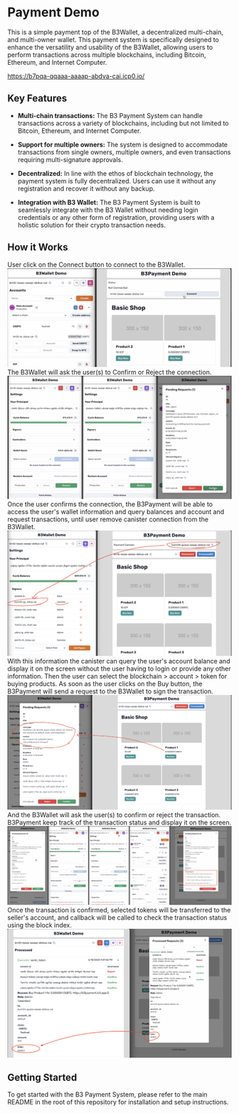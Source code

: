 # Payment Demo

This is a simple payment top of the B3Wallet, a decentralized multi-chain, and multi-owner wallet. This payment system is specifically designed to enhance the versatility and usability of the B3Wallet, allowing users to perform transactions across multiple blockchains, including Bitcoin, Ethereum, and Internet Computer.

https://b7pqa-qqaaa-aaaap-abdva-cai.icp0.io/

## Key Features

- **Multi-chain transactions:** The B3 Payment System can handle transactions across a variety of blockchains, including but not limited to Bitcoin, Ethereum, and Internet Computer.

- **Support for multiple owners:** The system is designed to accommodate transactions from single owners, multiple owners, and even transactions requiring multi-signature approvals.

- **Decentralized:** In line with the ethos of blockchain technology, the payment system is fully decentralized. Users can use it without any registration and recover it without any backup.

- **Integration with B3 Wallet:** The B3 Payment System is built to seamlessly integrate with the B3 Wallet without needing login credentials or any other form of registration, providing users with a holistic solution for their crypto transaction needs.

## How it Works

User click on the Connect button to connect to the B3Wallet.
![Wallet Connect](../../images/payment/connect.jpg)
The B3Wallet will ask the user(s) to Confirm or Reject the connection.
![Confirme Connection](../../images/payment/confirm.jpg)
Once the user confirms the connection, the B3Payment will be able to access the user's wallet information and query balances and account and request transactions, until user remove canister connection from the B3Wallet.
![Connected](../../images/payment/connected.png)
With this information the canister can query the user's account balance and display it on the screen without the user having to login or provide any other information.
Then the user can select the blockchain > account > token for buying products.
As soon as the user clicks on the Buy button, the B3Payment will send a request to the B3Wallet to sign the transaction.
![Buying](../../images/payment/buying.png)
And the B3Wallet will ask the user(s) to confirm or reject the transaction.
B3Payment keep track of the transaction status and display it on the screen.
![Confirmation](../../images/payment/buy-confirmation.png)
Once the transaction is confirmed, selected tokens will be transferred to the seller's account, and callback will be called to check the transaction status using the block index.
![Done](../../images/payment/done.png)

## Getting Started

To get started with the B3 Payment System, please refer to the main README in the root of this repository for installation and setup instructions.
